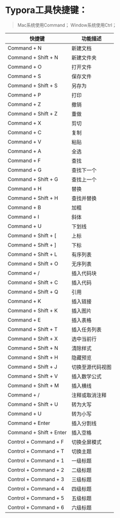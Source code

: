 # Typora工具快捷键：

>Mac系统使用Command； Window系统使用Ctrl；

| 快捷键                  | 功能描述         |
| ----------------------- | ---------------- |
| Command + N             | 新建文档         |
| Command + Shift + N     | 新建文件夹       |
| Command + O             | 打开文件         |
| Command + S             | 保存文件         |
| Command + Shift + S     | 另存为           |
| Command + P             | 打印             |
| Command + Z             | 撤销             |
| Command + Shift + Z     | 重做             |
| Command + X             | 剪切             |
| Command + C             | 复制             |
| Command + V             | 粘贴             |
| Command + A             | 全选             |
| Command + F             | 查找             |
| Command + G             | 查找下一个       |
| Command + Shift + G     | 查找上一个       |
| Command + H             | 替换             |
| Command + Shift + H     | 查找并替换       |
| Command + B             | 加粗             |
| Command + I             | 斜体             |
| Command + U             | 下划线           |
| Command + Shift + [     | 上标             |
| Command + Shift + ]     | 下标             |
| Command + Shift + L     | 有序列表         |
| Command + Shift + O     | 无序列表         |
| Command + /             | 插入代码块       |
| Command + Shift + C     | 插入代码         |
| Command + Shift + Q     | 引用             |
| Command + K             | 插入链接         |
| Command + Shift + K     | 插入图片         |
| Command + E             | 插入表格         |
| Command + Shift + T     | 插入任务列表     |
| Command + Shift + X     | 选中当前行       |
| Command + Shift + N     | 清除样式         |
| Command + Shift + H     | 隐藏预览         |
| Command + Shift + J     | 切换至源代码视图 |
| Command + Shift + V     | 插入数学公式     |
| Command + Shift + M     | 插入横线         |
| Command + /             | 注释或取消注释   |
| Command + Shift + U     | 转为大写         |
| Command + U             | 转为小写         |
| Command + Enter         | 插入分割线       |
| Command + Shift + Enter | 插入空格         |
| Control + Command + F   | 切换全屏模式     |
| Control + Command + T   | 切换主题         |
| Control + Command + 1   | 一级标题         |
| Control + Command + 2   | 二级标题         |
| Control + Command + 3   | 三级标题         |
| Control + Command + 4   | 四级标题         |
| Control + Command + 5   | 五级标题         |
| Control + Command + 6   | 六级标题         |